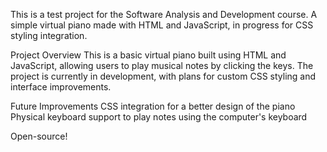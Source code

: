 This is a test project for the Software Analysis and Development course.
A simple virtual piano made with HTML and JavaScript, in progress for CSS styling integration. 

Project Overview
This is a basic virtual piano built using HTML and JavaScript, allowing users to play musical notes by clicking the keys.
The project is currently in development, with plans for custom CSS styling and interface improvements.

Future Improvements
CSS integration for a better design of the piano
Physical keyboard support to play notes using the computer's keyboard

 Open-source!
